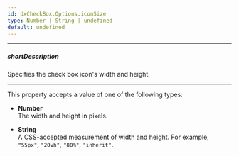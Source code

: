 ```yaml
---
id: dxCheckBox.Options.iconSize
type: Number | String | undefined
default: undefined
---
```

---
##### shortDescription
Specifies the check box icon's width and height.

---
This property accepts a value of one of the following types:

- **Number**  
The width and height in pixels.

- **String**  
A CSS-accepted measurement of width and height. For example, `"55px"`, `"20vh"`, `"80%"`, `"inherit"`.